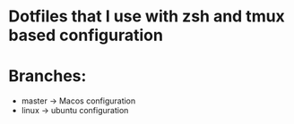 # Dotfiles that I use with zsh and tmux based configuration

# Branches:
* master -> Macos configuration
* linux -> ubuntu configuration


